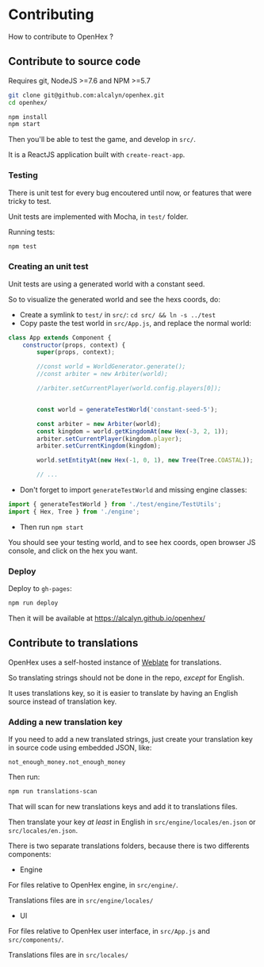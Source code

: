 # Contributing

How to contribute to OpenHex ?


## Contribute to source code

Requires git, NodeJS >=7.6 and NPM >=5.7

``` bash
git clone git@github.com:alcalyn/openhex.git
cd openhex/

npm install
npm start
```

Then you'll be able to test the game, and develop in `src/`.

It is a ReactJS application built with `create-react-app`.


### Testing

There is unit test for every bug encoutered until now,
or features that were tricky to test.

Unit tests are implemented with Mocha, in `test/` folder.

Running tests:

``` bash
npm test
```


### Creating an unit test

Unit tests are using a generated world with a constant seed.

So to visualize the generated world and see the hexs coords, do:

- Create a symlink to `test/` in `src/`: `cd src/ && ln -s ../test`
- Copy paste the test world in `src/App.js`, and replace the normal world:

``` js
class App extends Component {
    constructor(props, context) {
        super(props, context);

        //const world = WorldGenerator.generate();
        //const arbiter = new Arbiter(world);

        //arbiter.setCurrentPlayer(world.config.players[0]);


        const world = generateTestWorld('constant-seed-5');

        const arbiter = new Arbiter(world);
        const kingdom = world.getKingdomAt(new Hex(-3, 2, 1));
        arbiter.setCurrentPlayer(kingdom.player);
        arbiter.setCurrentKingdom(kingdom);

        world.setEntityAt(new Hex(-1, 0, 1), new Tree(Tree.COASTAL));

        // ...
```

- Don't forget to import `generateTestWorld` and missing engine classes:

``` js
import { generateTestWorld } from './test/engine/TestUtils';
import { Hex, Tree } from './engine';
```

- Then run `npm start`

You should see your testing world, and to see hex coords, open browser JS console, and click on the hex you want.


### Deploy

Deploy to `gh-pages`:

``` bash
npm run deploy
```

Then it will be available at https://alcalyn.github.io/openhex/


## Contribute to translations

OpenHex uses a self-hosted instance of [Weblate](https://weblate.alcalyn.app/projects/openhex/) for translations.

So translating strings should not be done in the repo, *except* for English.

It uses translations key, so it is easier to translate by having an English source instead of translation key.


### Adding a new translation key

If you need to add a new translated strings, just create your translation key
in source code using embedded JSON, like:

`not_enough_money.not_enough_money`

Then run:

``` bash
npm run translations-scan
```

That will scan for new translations keys and add it to translations files.

Then translate your key *at least* in English in `src/engine/locales/en.json` or `src/locales/en.json`.

There is two separate translations folders, because there is two differents components:

- Engine

For files relative to OpenHex engine, in `src/engine/`.

Translations files are in `src/engine/locales/`

- UI

For files relative to OpenHex user interface, in `src/App.js` and `src/components/`.

Translations files are in `src/locales/`
